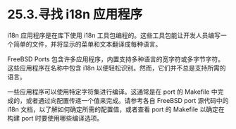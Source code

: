 # 25.3.寻找 i18n 应用程序

i18n 应用程序是在库下使用 i18n 工具包编程的。这些工具包能让开发人员编写一个简单的文件，并将显示的菜单和文本翻译成每种语言。

FreeBSD Ports 包含许多应用程序，内置支持多种语言的宽字符或多字节字符。这些应用程序在名称中包含 i18n 以便轻松识别。然而，它们并不总是支持所需的语言。

一些应用程序可以使用特定字符集进行编译。这通常是在 port 的 Makefile 中完成的，或者通过向配置传递一个值来完成。请参考各自 FreeBSD port 源代码中的 i18n 文档，以了解如何确定所需的配置值，或者查看 port 的 Makefile 以确定在构建 port 时要使用哪些编译选项。

